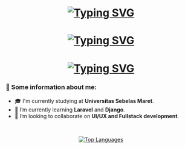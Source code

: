 <h1 align="center">
  <a href="https://git.io/typing-svg">
    <img src="https://readme-typing-svg.demolab.com?font=Poppins&weight=600&size=32&pause=3000&color=407076&center=true&vCenter=false&width=800&lines=Hi+there+%F0%9F%91%8B%2C+my+name+is+Fredy+Ramadhan!" alt="Typing SVG">
  </a>
</h1>
<h1 align="center">
  <a href="https://git.io/typing-svg">
    <img src="https://readme-typing-svg.demolab.com?font=Montserrat&weight=600&size=20&pause=7000&color=D9E5D6&center=true&vCenter=false&width=1000&lines=I'm+a+Student+based+in+Indonesia,+with+a+passion+in+creating+modern+apps+with+awesome+UI/UX." alt="Typing SVG">
  </a>
</h1>
<h1 align="center">
  <a href="https://git.io/typing-svg">
    <img src="https://readme-typing-svg.demolab.com?font=Montserrat&weight=600&size=20&pause=7000&color=97B1A6&center=true&vCenter=false&width=1000&lines=I+enjoy+building+things+for+the+web+and+am+always+eager+to+learn+new+technologies." alt="Typing SVG">
  </a>
</h1>



### 📝 Some information about me:

- 🎓 I'm currently studying at **Universitas Sebelas Maret**.
- 🌱 I’m currently learning **Laravel** and **Django**.
- 👯 I’m looking to collaborate on **UI/UX and Fullstack development**.

<br/>
<p align="center">
  <a href="https://github.com/FredyRamadhan">
    <img src="https://github-readme-stats.vercel.app/api/top-langs/?username=FredyRamadhan&layout=compact&theme=radical" alt="Top Languages" />
  </a>
</p>
